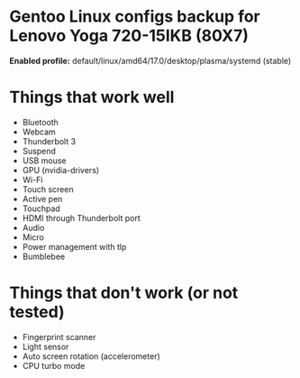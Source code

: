# Gentoo Linux configs backup for Lenovo Yoga 720-15IKB (80X7)

**Enabled profile:** default/linux/amd64/17.0/desktop/plasma/systemd (stable)

# Things that work well
* Bluetooth
* Webcam
* Thunderbolt 3
* Suspend
* USB mouse
* GPU (nvidia-drivers)
* Wi-Fi
* Touch screen
* Active pen
* Touchpad
* HDMI through Thunderbolt port
* Audio
* Micro
* Power management with tlp
* Bumblebee

# Things that don't work (or not tested)
* Fingerprint scanner
* Light sensor
* Auto screen rotation (accelerometer)
* CPU turbo mode
